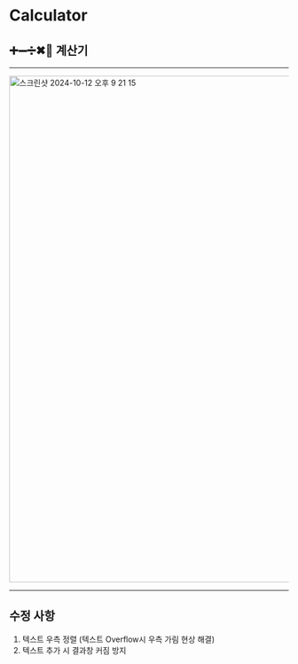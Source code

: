# Calculator
## ➕➖➗✖🟰 계산기
-----------------

<img width="913" alt="스크린샷 2024-10-12 오후 9 21 15" src="https://github.com/user-attachments/assets/d0482139-9565-49d5-a71d-6d4dc417f102">

---------------
## 수정 사항
1. 텍스트 우측 정렬 (텍스트 Overflow시 우측 가림 현상 해결)
2. 텍스트 추가 시 결과창 커짐 방지
